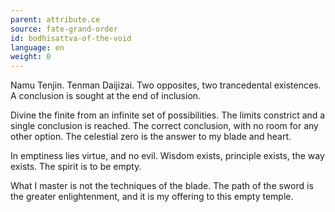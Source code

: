 ```yaml
---
parent: attribute.ce
source: fate-grand-order
id: bodhisattva-of-the-void
language: en
weight: 0
---
```


Namu Tenjin. Tenman Daijizai.
Two opposites, two trancedental existences. A conclusion is sought at the end of inclusion.

Divine the finite from an infinite set of possibilities.
The limits constrict and a single conclusion is reached.
The correct conclusion, with no room for any other option.
The celestial zero is the answer to my blade and heart.

In emptiness lies virtue, and no evil.
Wisdom exists, principle exists, the way exists. The spirit is to be empty.

What I master is not the techniques of the blade.
The path of the sword is the greater enlightenment, and it is my offering to this empty temple.
